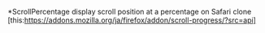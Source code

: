 *ScrollPercentage
display scroll position at a percentage on Safari
clone [this:https://addons.mozilla.org/ja/firefox/addon/scroll-progress/?src=api]
